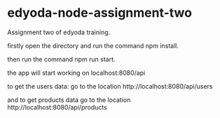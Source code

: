 # edyoda-node-assignment-two
Assignment two of edyoda training.


firstly open the directory and run the command npm install.

then run the command npm run start.

the app will start working on localhost:8080/api

to get the users data: go to the location http://localhost:8080/api/users

and to get products data go to the location http://localhost:8080/api/products

